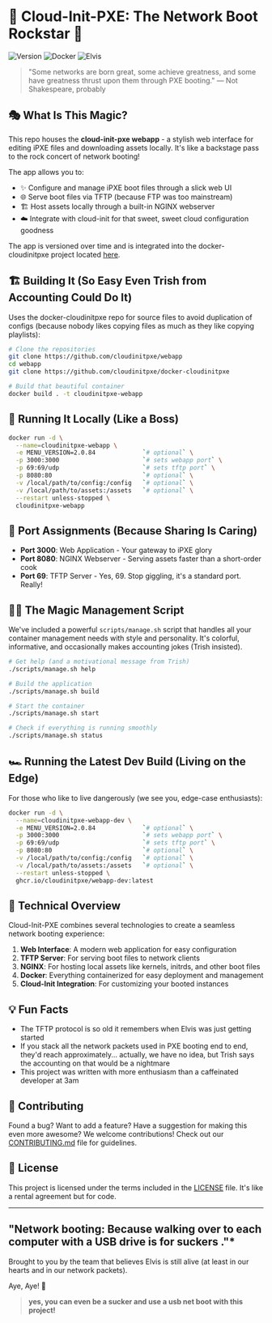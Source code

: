 # 🚀 Cloud-Init-PXE: The Network Boot Rockstar 🚀

![Version](https://img.shields.io/badge/version-latest-blue)
![Docker](https://img.shields.io/badge/docker-powered-blue)
![Elvis](https://img.shields.io/badge/Elvis-Approved-gold)

> "Some networks are born great, some achieve greatness, and some have greatness thrust upon them through PXE booting." — Not Shakespeare, probably

## 🎭 What Is This Magic?

This repo houses the **cloud-init-pxe webapp** - a stylish web interface for editing iPXE files and downloading assets locally. It's like a backstage pass to the rock concert of network booting!

The app allows you to:

- ✨ Configure and manage iPXE boot files through a slick web UI
- 🌐 Serve boot files via TFTP (because FTP was too mainstream)
- 🏗️ Host assets locally through a built-in NGINX webserver
- ☁️ Integrate with cloud-init for that sweet, sweet cloud configuration goodness

The app is versioned over time and is integrated into the docker-cloudinitpxe project located [here](https://github.com/cloudinitpxe/docker-cloudinitpxe).

## 🏗️ Building It (So Easy Even Trish from Accounting Could Do It)

Uses the docker-cloudinitpxe repo for source files to avoid duplication of configs (because nobody likes copying files as much as they like copying playlists):

```bash
# Clone the repositories
git clone https://github.com/cloudinitpxe/webapp
cd webapp
git clone https://github.com/cloudinitpxe/docker-cloudinitpxe

# Build that beautiful container
docker build . -t cloudinitpxe-webapp
```

## 🚀 Running It Locally (Like a Boss)

```bash
docker run -d \
  --name=cloudinitpxe-webapp \
  -e MENU_VERSION=2.0.84             `# optional` \
  -p 3000:3000                       `# sets webapp port` \
  -p 69:69/udp                       `# sets tftp port` \
  -p 8080:80                         `# optional` \
  -v /local/path/to/config:/config   `# optional` \
  -v /local/path/to/assets:/assets   `# optional` \
  --restart unless-stopped \
  cloudinitpxe-webapp
```

## 🔌 Port Assignments (Because Sharing Is Caring)

- **Port 3000**: Web Application - Your gateway to iPXE glory
- **Port 8080**: NGINX Webserver - Serving assets faster than a short-order cook
- **Port 69**: TFTP Server - Yes, 69. Stop giggling, it's a standard port. Really!

## 🧙‍♂️ The Magic Management Script

We've included a powerful `scripts/manage.sh` script that handles all your container management needs with style and personality. It's colorful, informative, and occasionally makes accounting jokes (Trish insisted).

```bash
# Get help (and a motivational message from Trish)
./scripts/manage.sh help

# Build the application
./scripts/manage.sh build

# Start the container
./scripts/manage.sh start

# Check if everything is running smoothly
./scripts/manage.sh status
```

## 🏎️ Running the Latest Dev Build (Living on the Edge)

For those who like to live dangerously (we see you, edge-case enthusiasts):

```bash
docker run -d \
  --name=cloudinitpxe-webapp-dev \
  -e MENU_VERSION=2.0.84             `# optional` \
  -p 3000:3000                       `# sets webapp port` \
  -p 69:69/udp                       `# sets tftp port` \
  -p 8080:80                         `# optional` \
  -v /local/path/to/config:/config   `# optional` \
  -v /local/path/to/assets:/assets   `# optional` \
  --restart unless-stopped \
  ghcr.io/cloudinitpxe/webapp-dev:latest
```

## 🤔 Technical Overview

Cloud-Init-PXE combines several technologies to create a seamless network booting experience:

1. **Web Interface**: A modern web application for easy configuration
2. **TFTP Server**: For serving boot files to network clients
3. **NGINX**: For hosting local assets like kernels, initrds, and other boot files
4. **Docker**: Everything containerized for easy deployment and management
5. **Cloud-Init Integration**: For customizing your booted instances

## 💡 Fun Facts

- The TFTP protocol is so old it remembers when Elvis was just getting started
- If you stack all the network packets used in PXE booting end to end, they'd reach approximately... actually, we have no idea, but Trish says the accounting on that would be a nightmare
- This project was written with more enthusiasm than a caffeinated developer at 3am

## 🧪 Contributing

Found a bug? Want to add a feature? Have a suggestion for making this even more awesome? We welcome contributions! Check out our [CONTRIBUTING.md](CONTRIBUTING.md) file for guidelines.

## 📜 License

This project is licensed under the terms included in the [LICENSE](LICENSE) file. It's like a rental agreement but for code.

---

## "Network booting: Because walking over to each computer with a USB drive is for suckers ."*

Brought to you by the team that believes Elvis is still alive (at least in our hearts and in our network packets).

Aye, Aye! 🚢
> **yes, you can even be a sucker and use a usb net boot with this project!**
